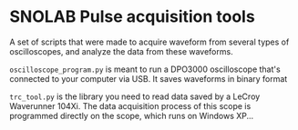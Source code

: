 # SNOLAB Pulse acquisition tools

A set of scripts that were made to acquire waveform from several types of oscilloscopes, and analyze the data from these waveforms.


`oscilloscope_program.py` is meant to run a DPO3000 oscilloscope that's connected to your computer via USB. It saves waveforms in binary format

`trc_tool.py` is the library you need to read data saved by a LeCroy Waverunner 104Xi. The data acquisition process of this scope is programmed directly on the scope, which runs on Windows XP...

